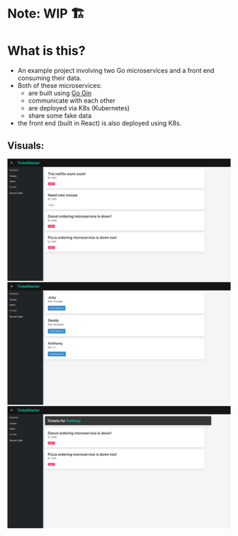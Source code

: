 # Note: WIP 🏗️
# What is this?
- An example project involving two Go microservices and a front end consuming their data.
- Both of these microservices:
    - are built using [Go Gin](https://github.com/gin-gonic/gin)
    - communicate with each other
    - are deployed via K8s (Kubernetes)
    - share some fake data
- the front end (built in React) is also deployed using K8s.

## Visuals:
![Tickets page](./readme_assets/vis_1.png)
![Users page](./readme_assets/vis_2.png)
![User Tickets page](./readme_assets/vis_3.png)
